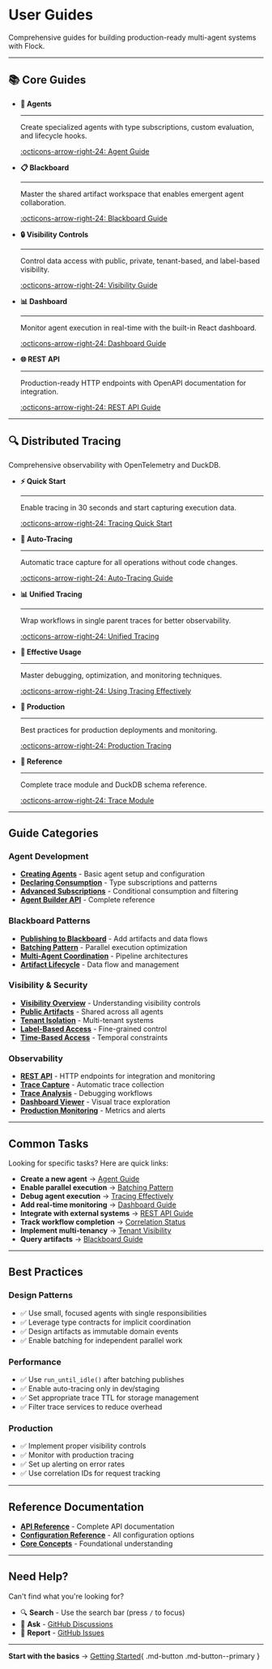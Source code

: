# User Guides

Comprehensive guides for building production-ready multi-agent systems with Flock.

---

## 📚 Core Guides

<div class="grid cards" markdown>

-   **🤖 Agents**

    ---

    Create specialized agents with type subscriptions, custom evaluation, and lifecycle hooks.

    [:octicons-arrow-right-24: Agent Guide](agents.md)

-   **📋 Blackboard**

    ---

    Master the shared artifact workspace that enables emergent agent collaboration.

    [:octicons-arrow-right-24: Blackboard Guide](blackboard.md)

-   **🔒 Visibility Controls**

    ---

    Control data access with public, private, tenant-based, and label-based visibility.

    [:octicons-arrow-right-24: Visibility Guide](visibility.md)

-   **📊 Dashboard**

    ---

    Monitor agent execution in real-time with the built-in React dashboard.

    [:octicons-arrow-right-24: Dashboard Guide](dashboard.md)

-   **🌐 REST API**

    ---

    Production-ready HTTP endpoints with OpenAPI documentation for integration.

    [:octicons-arrow-right-24: REST API Guide](rest-api.md)

</div>

---

## 🔍 Distributed Tracing

Comprehensive observability with OpenTelemetry and DuckDB.

<div class="grid cards" markdown>

-   **⚡ Quick Start**

    ---

    Enable tracing in 30 seconds and start capturing execution data.

    [:octicons-arrow-right-24: Tracing Quick Start](tracing/tracing-quickstart.md)

-   **🔄 Auto-Tracing**

    ---

    Automatic trace capture for all operations without code changes.

    [:octicons-arrow-right-24: Auto-Tracing Guide](tracing/auto-tracing.md)

-   **📊 Unified Tracing**

    ---

    Wrap workflows in single parent traces for better observability.

    [:octicons-arrow-right-24: Unified Tracing](tracing/unified-tracing.md)

-   **🎯 Effective Usage**

    ---

    Master debugging, optimization, and monitoring techniques.

    [:octicons-arrow-right-24: Using Tracing Effectively](tracing/how_to_use_tracing_effectively.md)

-   **🚀 Production**

    ---

    Best practices for production deployments and monitoring.

    [:octicons-arrow-right-24: Production Tracing](tracing/tracing-production.md)

-   **📖 Reference**

    ---

    Complete trace module and DuckDB schema reference.

    [:octicons-arrow-right-24: Trace Module](tracing/trace-module.md)

</div>

---

## Guide Categories

### Agent Development
- **[Creating Agents](agents.md)** - Basic agent setup and configuration
- **[Declaring Consumption](agents.md#declaring-consumption)** - Type subscriptions and patterns
- **[Advanced Subscriptions](agents.md#advanced-subscriptions)** - Conditional consumption and filtering
- **[Agent Builder API](agents.md#agent-builder-api)** - Complete reference

### Blackboard Patterns
- **[Publishing to Blackboard](blackboard.md)** - Add artifacts and data flows
- **[Batching Pattern](blackboard.md)** - Parallel execution optimization
- **[Multi-Agent Coordination](blackboard.md)** - Pipeline architectures
- **[Artifact Lifecycle](blackboard.md)** - Data flow and management

### Visibility & Security
- **[Visibility Overview](visibility.md)** - Understanding visibility controls
- **[Public Artifacts](visibility.md#1-publicvisibility-default)** - Shared across all agents
- **[Tenant Isolation](visibility.md#3-tenantvisibility-multi-tenancy)** - Multi-tenant systems
- **[Label-Based Access](visibility.md#4-labelledvisibility-rbac)** - Fine-grained control
- **[Time-Based Access](visibility.md#5-aftervisibility-time-delayed)** - Temporal constraints

### Observability
- **[REST API](rest-api.md)** - HTTP endpoints for integration and monitoring
- **[Trace Capture](tracing/auto-tracing.md)** - Automatic trace collection
- **[Trace Analysis](tracing/how_to_use_tracing_effectively.md)** - Debugging workflows
- **[Dashboard Viewer](tracing/trace-module.md)** - Visual trace exploration
- **[Production Monitoring](tracing/tracing-production.md)** - Metrics and alerts

---

## Common Tasks

Looking for specific tasks? Here are quick links:

- **Create a new agent** → [Agent Guide](agents.md)
- **Enable parallel execution** → [Batching Pattern](blackboard.md)
- **Debug agent execution** → [Tracing Effectively](tracing/how_to_use_tracing_effectively.md)
- **Add real-time monitoring** → [Dashboard Guide](dashboard.md)
- **Integrate with external systems** → [REST API Guide](rest-api.md)
- **Track workflow completion** → [Correlation Status](rest-api.md#correlation-status-workflow-tracking)
- **Implement multi-tenancy** → [Tenant Visibility](visibility.md#3-tenantvisibility-multi-tenancy)
- **Query artifacts** → [Blackboard Guide](blackboard.md)

---

## Best Practices

### Design Patterns
- ✅ Use small, focused agents with single responsibilities
- ✅ Leverage type contracts for implicit coordination
- ✅ Design artifacts as immutable domain events
- ✅ Enable batching for independent parallel work

### Performance
- ✅ Use `run_until_idle()` after batching publishes
- ✅ Enable auto-tracing only in dev/staging
- ✅ Set appropriate trace TTL for storage management
- ✅ Filter trace services to reduce overhead

### Production
- ✅ Implement proper visibility controls
- ✅ Monitor with production tracing
- ✅ Set up alerting on error rates
- ✅ Use correlation IDs for request tracking

---

## Reference Documentation

- **[API Reference](../reference/api.md)** - Complete API documentation
- **[Configuration Reference](../reference/configuration.md)** - All configuration options
- **[Core Concepts](../getting-started/concepts.md)** - Foundational understanding

---

## Need Help?

Can't find what you're looking for?

- 🔍 **Search** - Use the search bar (press `/` to focus)
- 💬 **Ask** - [GitHub Discussions](https://github.com/whiteducksoftware/flock/discussions)
- 🐛 **Report** - [GitHub Issues](https://github.com/whiteducksoftware/flock/issues)

---

**Start with the basics** → [Getting Started](../getting-started/index.md){ .md-button .md-button--primary }
